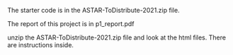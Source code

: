 The starter code is in the ASTAR-ToDistribute-2021.zip file.

The report of this project is in p1_report.pdf

unzip the ASTAR-ToDistribute-2021.zip file and look at the html files. There are instructions inside. 